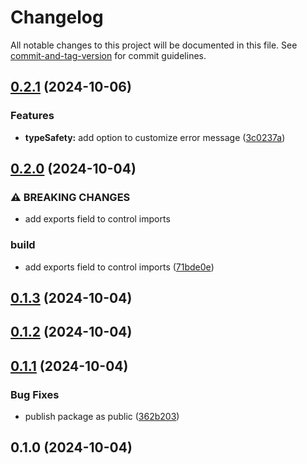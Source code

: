 # Changelog

All notable changes to this project will be documented in this file. See [commit-and-tag-version](https://github.com/absolute-version/commit-and-tag-version) for commit guidelines.

## [0.2.1](https://github.com/Optolith/helpers/compare/v0.2.0...v0.2.1) (2024-10-06)


### Features

* **typeSafety:** add option to customize error message ([3c0237a](https://github.com/Optolith/helpers/commit/3c0237a413fc7e4da041e2cfaa76a530d357cce7))

## [0.2.0](https://github.com/Optolith/helpers/compare/v0.1.3...v0.2.0) (2024-10-04)


### ⚠ BREAKING CHANGES

* add exports field to control imports

### build

* add exports field to control imports ([71bde0e](https://github.com/Optolith/helpers/commit/71bde0eea9d9e68bfc80751eff0caba08e685307))

## [0.1.3](https://github.com/Optolith/helpers/compare/v0.1.2...v0.1.3) (2024-10-04)

## [0.1.2](https://github.com/Optolith/helpers/compare/v0.1.1...v0.1.2) (2024-10-04)

## [0.1.1](https://github.com/Optolith/helpers/compare/v0.1.0...v0.1.1) (2024-10-04)


### Bug Fixes

* publish package as public ([362b203](https://github.com/Optolith/helpers/commit/362b20341ccd0462b7dce440c20e8b025bbe8a73))

## 0.1.0 (2024-10-04)
